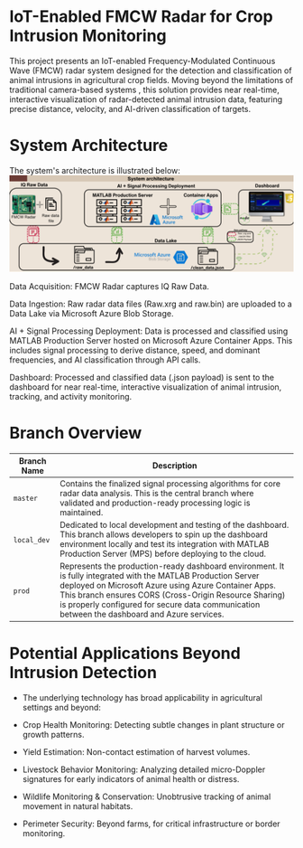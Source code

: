
# IoT-Enabled FMCW Radar for Crop Intrusion Monitoring

This project presents an IoT-enabled Frequency-Modulated Continuous Wave (FMCW) radar system designed for the detection and classification of animal intrusions in agricultural crop fields. Moving beyond the limitations of traditional camera-based systems , this solution provides near real-time, interactive visualization of radar-detected animal intrusion data, featuring precise distance, velocity, and AI-driven classification of targets.


# System Architecture
The system's architecture is illustrated below:
![image_ult](https://github.com/alepnabil/fmcw_radar_processing/blob/0520baf734825d057825a4c8c4e1a66c44051d08/system%20architechure%20picture.png)

Data Acquisition: FMCW Radar captures IQ Raw Data.

Data Ingestion: Raw radar data files (Raw.xrg and raw.bin) are uploaded to a Data Lake via Microsoft Azure Blob Storage.

AI + Signal Processing Deployment: Data is processed and classified using MATLAB Production Server hosted on Microsoft Azure Container Apps. This includes signal processing to derive distance, speed, and dominant frequencies, and AI classification through API calls.

Dashboard: Processed and classified data (.json payload) is sent to the dashboard for near real-time, interactive visualization of animal intrusion, tracking, and activity monitoring.

# Branch Overview

| Branch Name | Description |
|-------------|-------------|
| `master` | Contains the finalized signal processing algorithms for core radar data analysis. This is the central branch where validated and production-ready processing logic is maintained. |
| `local_dev` | Dedicated to local development and testing of the dashboard. This branch allows developers to spin up the dashboard environment locally and test its integration with MATLAB Production Server (MPS) before deploying to the cloud. |
| `prod` | Represents the production-ready dashboard environment. It is fully integrated with the MATLAB Production Server deployed on Microsoft Azure using Azure Container Apps. This branch ensures CORS (Cross-Origin Resource Sharing) is properly configured for secure data communication between the dashboard and Azure services. |




# Potential Applications Beyond Intrusion Detection
- The underlying technology has broad applicability in agricultural settings and beyond:

- Crop Health Monitoring: Detecting subtle changes in plant structure or growth patterns.

- Yield Estimation: Non-contact estimation of harvest volumes.

- Livestock Behavior Monitoring: Analyzing detailed micro-Doppler signatures for early indicators of animal health or distress.

- Wildlife Monitoring & Conservation: Unobtrusive tracking of animal movement in natural habitats.

- Perimeter Security: Beyond farms, for critical infrastructure or border monitoring.
